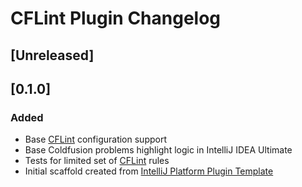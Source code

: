 <!-- Keep a Changelog guide -> https://keepachangelog.com -->

# CFLint Plugin Changelog

## [Unreleased]

## [0.1.0]
### Added
- Base [CFLint](https://github.com/cflint/CFLint) configuration support
- Base Coldfusion problems highlight logic in IntelliJ IDEA Ultimate
- Tests for limited set of [CFLint](https://github.com/cflint/CFLint) rules
- Initial scaffold created from [IntelliJ Platform Plugin Template](https://github.com/JetBrains/intellij-platform-plugin-template)
